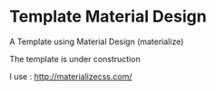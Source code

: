 # Template Material Design
A Template using Material Design (materialize)

The template is under construction

I use :
http://materializecss.com/

